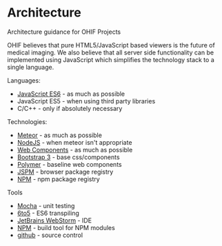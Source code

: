# Architecture
Architecture guidance for OHIF Projects

OHIF believes that pure HTML5/JavaScript based viewers is the future of medical imaging.  We also believe that all server
side functionality can be implemented using JavaScript which simplifies the technology stack to a single language.

Languages:
* [JavaScript ES6](https://github.com/lukehoban/es6features) - as much as possible
* JavaScript ES5 - when using third party libraries 
* C/C++ - only if absolutely necessary

Technologies:
* [Meteor](https://www.meteor.com/) - as much as possible
* [NodeJS](http://nodejs.org/) - when meteor isn't appropriate
* [Web Components](http://webcomponents.org/) - as much as possible
* [Bootstrap 3](http://getbootstrap.com/) - base css/components
* [Polymer](https://www.polymer-project.org/) - baseline web components
* [JSPM](http://jspm.io/) - browser package registry
* [NPM](https://www.npmjs.com/) - npm package registry

Tools
* [Mocha](http://unitjs.com/guide/mocha.html) - unit testing
* [6to5](https://6to5.org/) - ES6 transpiling
* [JetBrains WebStorm](https://www.jetbrains.com/webstorm/) - IDE
* [NPM](https://www.npmjs.com/) - build tool for NPM modules
* [github](https://github.com/) - source control

